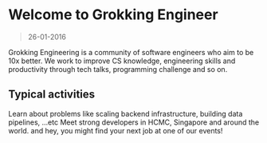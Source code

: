 # Welcome to Grokking Engineer

> 26-01-2016

Grokking Engineering is a community of software engineers who aim to be 10x better. We work to improve CS knowledge, engineering skills and productivity through tech talks, programming challenge and so on.

## Typical activities

Learn about problems like scaling backend infrastructure, building data pipelines, …etc
Meet strong developers in HCMC, Singapore and around the world.
and hey, you might find your next job at one of our events!

